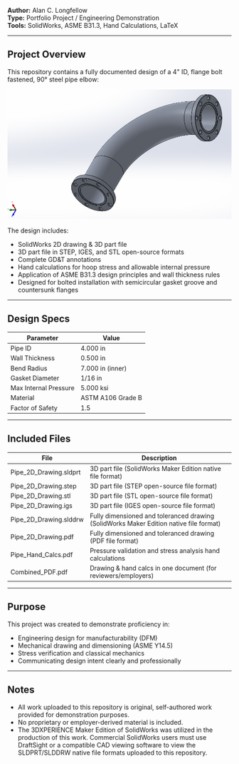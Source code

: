 
**Author:** Alan C. Longfellow  
**Type:** Portfolio Project / Engineering Demonstration  
**Tools:** SolidWorks, ASME B31.3, Hand Calculations, LaTeX  

---

## Project Overview

This repository contains a fully documented design of a 4" ID, flange bolt fastened, 90° steel pipe elbow:  

![preview](docs/Pipe_Preview.png)  

The design includes:  

- SolidWorks 2D drawing & 3D part file
- 3D part file in STEP, IGES, and STL open-source formats
- Complete GD&T annotations
- Hand calculations for hoop stress and allowable internal pressure
- Application of ASME B31.3 design principles and wall thickness rules
- Designed for bolted installation with semicircular gasket groove and countersunk flanges

---

## Design Specs

| Parameter              | Value              |
|------------------------|--------------------|
| Pipe ID                | 4.000 in           |
| Wall Thickness         | 0.500 in           |
| Bend Radius            | 7.000 in (inner)   |
| Gasket Diameter        | 1/16 in            |
| Max Internal Pressure  | 5.000 ksi          |
| Material               | ASTM A106 Grade B  |
| Factor of Safety       | 1.5                |

---

## Included Files

| File                   | Description        |
|------------------------|--------------------|
| Pipe_2D_Drawing.sldprt | 3D part file (SolidWorks Maker Edition native file format) | 
| Pipe_2D_Drawing.step   | 3D part file (STEP open-source file format) | 
| Pipe_2D_Drawing.stl    | 3D part file (STL open-source file format) | 
| Pipe_2D_Drawing.igs    | 3D part file (IGES open-source file format) | 
| Pipe_2D_Drawing.slddrw | Fully dimensioned and toleranced drawing (SolidWorks Maker Edition native file format) | 
| Pipe_2D_Drawing.pdf    | Fully dimensioned and toleranced drawing (PDF file format) | 
| Pipe_Hand_Calcs.pdf    | Pressure validation and stress analysis hand calculations | 
| Combined_PDF.pdf       | Drawing & hand calcs in one document (for reviewers/employers) | 

---

## Purpose

This project was created to demonstrate proficiency in:

- Engineering design for manufacturability (DFM)
- Mechanical drawing and dimensioning (ASME Y14.5)
- Stress verification and classical mechanics
- Communicating design intent clearly and professionally

---

## Notes

- All work uploaded to this repository is original, self-authored work provided for demonstration purposes.
- No proprietary or employer-derived material is included.
- The 3DXPERIENCE Maker Edition of SolidWorks was utilized in the production of this work. Commercial SolidWorks users must use DraftSight or a compatible CAD viewing software to view the SLDPRT/SLDDRW native file formats uploaded to this repository.
